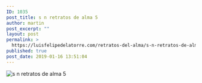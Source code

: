 ```yaml
---
ID: 1035
post_title: s n retratos de alma 5
author: martin
post_excerpt: ""
layout: post
permalink: >
  https://luisfelipedelatorre.com/retratos-del-alma/s-n-retratos-de-alma-5/
published: true
post_date: 2019-01-16 13:51:04
---
```

<p><img src="https://luisfelipedelatorre.com/wp-content/uploads/2019/01/s-n-retratos-de-alma-5-855x1024.jpg" alt="s n retratos de alma 5"/></p>